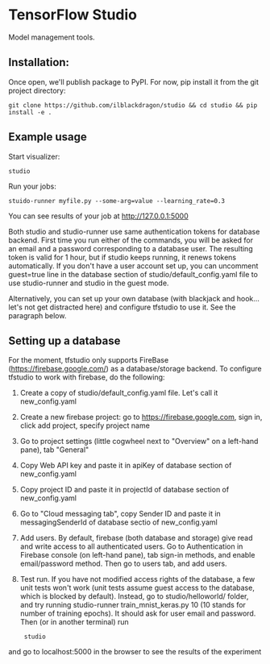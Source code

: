 # TensorFlow Studio

Model management tools.

## Installation:
Once open, we'll publish package to PyPI. For now, pip install it from the git project directory:

    git clone https://github.com/ilblackdragon/studio && cd studio && pip install -e . 

## Example usage

Start visualizer:

    studio 

Run your jobs:

    stuido-runner myfile.py --some-arg=value --learning_rate=0.3

You can see results of your job at http://127.0.0.1:5000

Both studio and studio-runner use same authentication tokens for database backend. First time you run either of the commands,
you will be asked for an email and a password corresponding to a database user. The resulting token is valid for 1 hour, 
but if studio keeps running, it renews tokens automatically. 
If you don't have a user account set up, you can uncomment guest=true line in the database section of studio/default_config.yaml file
to use studio-runner and studio in the guest mode. 

Alternatively, you can set up your own database (with blackjack and hook... let's not get distracted here) and configure 
tfstudio to use it. See the paragraph below. 

## Setting up a database 
For the moment, tfstudio only supports FireBase (https://firebase.google.com/) as a database/storage backend. 
To configure tfstudio to work with firebase, do the following:

1. Create a copy of studio/default_config.yaml file. Let's call it new_config.yaml
2. Create a new firebase project: go to https://firebase.google.com, sign in, click add project, specify project name
3. Go to project settings (little cogwheel next to "Overview" on a left-hand pane), tab "General"
4. Copy Web API key and paste it in apiKey of database section of new_config.yaml
5. Copy project ID and paste it in projectId of database section of new_config.yaml 
6. Go to "Cloud messaging tab", copy Sender ID and paste it in messagingSenderId of database sectio of new_config.yaml 
7. Add users. By default, firebase (both database and storage) give read and write access to all authenticated users. Go to Authentication in Firebase console (on left-hand pane), tab sign-in methods, and enable email/password method. Then go to users tab, and add users. 
8. Test run. If you have not modified access rights of the database, a few unit tests won't work (unit tests assume guest access to the database, which is blocked by default). Instead, go to studio/helloworld/ folder, and try running 
        studio-runner train_mnist_keras.py 10
(10 stands for number of training epochs). It should ask for user email and password. Then (or in another terminal) run 

        studio 
and go to localhost:5000 in the browser to see the results of the experiment
    



